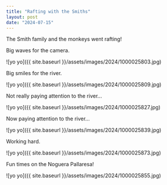 ```yaml
---
title: "Rafting with the Smiths"
layout: post
date: "2024-07-15"
---
```


The Smith family and the monkeys went rafting!

Big waves for the camera.

![yo yo]({{ site.baseurl }}/assets/images/2024/1000025803.jpg)

Big smiles for the river.

![yo yo]({{ site.baseurl }}/assets/images/2024/1000025809.jpg)

Not really paying attention to the river...

![yo yo]({{ site.baseurl }}/assets/images/2024/1000025827.jpg)

Now paying attention to the river...

![yo yo]({{ site.baseurl }}/assets/images/2024/1000025839.jpg)

Working hard.

![yo yo]({{ site.baseurl }}/assets/images/2024/1000025873.jpg)

Fun times on the Noguera Pallaresa!

![yo yo]({{ site.baseurl }}/assets/images/2024/1000025855.jpg)
